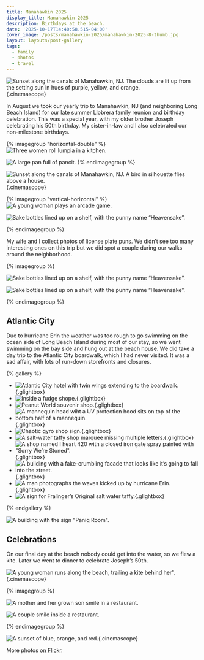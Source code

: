 ```yaml
---
title: Manahawkin 2025
display_title: Manahawkin 2025
description: Birthdays at the beach.
date: '2025-10-17T14:40:58.515-04:00'
cover_image: /posts/manahawkin-2025/manahawkin-2025-8-thumb.jpg
layout: layouts/post-gallery
tags:
  - family
  - photos
  - travel
---
```


![Sunset along the canals of Manahawkin, NJ. The clouds are lit up from the setting sun in hues of purple, yellow, and orange.](manahawkin-2025-8.jpg){.cinemascope}

In August we took our yearly trip to Manahawkin, NJ (and neighboring Long Beach Island) for our late summer Llobrera family reunion and birthday celebration. This was a special year, with my older brother Joseph celebrating his 50th birthday. My sister-in-law and I also celebrated our non-milestone birthdays.

{% imagegroup "horizontal-double" %}
![Three women roll lumpia in a kitchen.](manahawkin-2025-1.jpg "Lumpia assembly")

![A large pan full of pancit.](manahawkin-2025-2.jpg)
{% endimagegroup %}

![Sunset along the canals of Manahawkin, NJ. A bird in silhouette flies above a house.](manahawkin-2025-3.jpg "I was happy that the bird lined up with this house"){.cinemascope}

{% imagegroup "vertical-horizontal" %}
![A young woman plays an arcade game.](manahawkin-2025-4.jpg)

![Sake bottles lined up on a shelf, with the punny name “Heavensake”.](manahawkin-2025-5.jpg "Oh, for…")

{% endimagegroup %}

My wife and I collect photos of license plate puns. We didn’t see too many interesting ones on this trip but we did spot a couple during our walks around the neighborhood.


{% imagegroup %}

![Sake bottles lined up on a shelf, with the punny name “Heavensake”.](manahawkin-2025-6.jpg)

![Sake bottles lined up on a shelf, with the punny name “Heavensake”.](manahawkin-2025-7.jpg)

{% endimagegroup %}

## Atlantic City

Due to hurricane Erin the weather was too rough to go swimming on the ocean side of Long Beach Island during most of our stay, so we went swimming on the bay side and hung out at the beach house. We did take a day trip to the Atlantic City boardwalk, which I had never visited. It was a sad affair, with lots of run-down storefronts and closures.

{% gallery %}

* ![Atlantic City hotel with twin wings extending to the boardwalk.](manahawkin-2025-9.jpg){.glightbox}
* ![Inside a fudge shope.](manahawkin-2025-10.jpg){.glightbox}
* ![Peanut World souvenir shop.](manahawkin-2025-11.jpg "Atlantic City’s largest souve…"){.glightbox}
* ![A mannequin head wiht a UV protection hood sits on top of the bottom half of a mannequin.](manahawkin-2025-12.jpg){.glightbox}
* ![Chaotic gyro shop sign.](manahawkin-2025-13.jpg "Dukakis and Tsongas"){.glightbox}
* ![A salt-water taffy shop marquee missing multiple letters.](manahawkin-2025-14.jpg "Like missing teeth"){.glightbox}
* ![A shop named I heart 420 with a closed iron gate spray painted with "Sorry We’re Stoned".](manahawkin-2025-15.jpg){.glightbox}
* ![A building with a fake-crumbling facade that looks like it’s going to fall into the street.](manahawkin-2025-16.jpg "This is fake but you get the feeling that it’s quite truthful about the reality of the boardwalk"){.glightbox}
* ![A man photographs the waves kicked up by hurricane Erin.](manahawkin-2025-17.jpg){.glightbox}
* ![A sign for Fralinger’s Original salt water taffy.](manahawkin-2025-18.jpg){.glightbox}

{% endgallery %}

![A building with the sign "Paniq Room".](manahawkin-2025-19.jpg "dir. David Fincher")

## Celebrations

On our final day at the beach nobody could get into the water, so we flew a kite. Later we went to dinner to celebrate Joseph’s 50th.

![A young woman runs along the beach, trailing a kite behind her".](manahawkin-2025-20.jpg "Em running with the kite"){.cinemascope}

{% imagegroup %}

![A mother and her grown son smile in a restaurant.](manahawkin-2025-21.jpg "Mom and me")

![A couple smile inside a restaurant.](manahawkin-2025-22.jpg "Joseph and Kristen, double birthday celebrants")

{% endimagegroup %}

![A sunset of blue, orange, and red.](manahawkin-2025-23.jpg "A final sunset"){.cinemascope}

More photos [on Flickr](https://flickr.com/photos/dirtystylus/albums/72177720329274686/).
